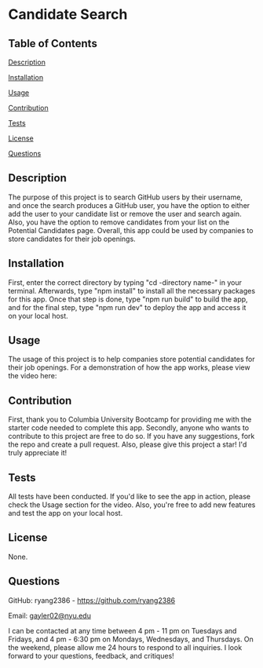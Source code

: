 # Candidate Search

## Table of Contents

[Description](#Description)

[Installation](#Installation)

[Usage](#Usage)

[Contribution](#Contribution)

[Tests](#Tests)

[License](#License)

[Questions](#Questions)


## Description
The purpose of this project is to search GitHub users by their username, and once the search produces a GitHub user, you have the option to either add the user to your candidate list or remove the user and search again. Also, you have the option to remove candidates from your list on the Potential Candidates page. Overall, this app could be used by companies to store candidates for their job openings.

 ## Installation
First, enter the correct directory by typing "cd -directory name-" in your terminal. Afterwards, type "npm install" to install all the necessary packages for this app. Once that step is done, type "npm run build" to build the app, and for the final step, type "npm run dev" to deploy the app and access it on your local host.

 ## Usage
The usage of this project is to help companies store potential candidates for their job openings. For a demonstration of how the app works, please view the video here:

 ## Contribution
 First, thank you to Columbia University Bootcamp for providing me with the starter code needed to complete this app. Secondly, anyone who wants to contribute to this project are free to do so. If you have any suggestions, fork the repo and create a pull request. Also, please give this project a star! I'd truly appreciate it!

 ## Tests
 All tests have been conducted. If you'd like to see the app in action, please check the Usage section for the video. Also, you're free to add new features and test the app on your local host.

## License
 None.

 ## Questions
 GitHub: ryang2386 - https://github.com/ryang2386

 Email: gayler02@nyu.edu

 I can be contacted at any time between 4 pm - 11 pm on Tuesdays and Fridays, and 4 pm - 6:30 pm on Mondays, Wednesdays, and Thursdays. On the weekend, please allow me 24 hours to respond to all inquiries. I look forward to your questions, feedback, and critiques!